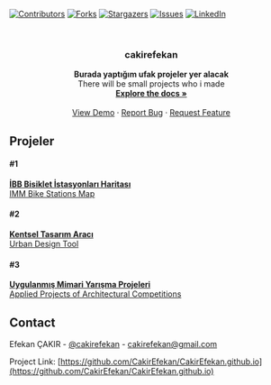 <!--
*** Thanks for checking out this README Template. If you have a suggestion that would
*** make this better, please fork the CakirEfekan.github.io and create a pull request or simply open
*** an issue with the tag "enhancement".
*** Thanks again! Now go create something AMAZING! :D
***
***
***
*** To avoid retyping too much info. Do a search and replace for the following:
*** CakirEfekan, CakirEfekan.github.io, cakirefekan, cakirefekan@gmail.com
-->

<!-- PROJECT SHIELDS -->
<!--
*** I'm using markdown "reference style" links for readability.
*** Reference links are enclosed in brackets [ ] instead of parentheses ( ).
*** See the bottom of this document for the declaration of the reference variables
*** for contributors-url, forks-url, etc. This is an optional, concise syntax you may use.
*** https://www.markdownguide.org/basic-syntax/#reference-style-links
-->

[![Contributors][contributors-shield]][contributors-url]
[![Forks][forks-shield]][forks-url]
[![Stargazers][stars-shield]][stars-url]
[![Issues][issues-shield]][issues-url]
[![LinkedIn][linkedin-shield]][linkedin-url]

<!-- PROJECT LOGO -->
<br />
<p align="center">

  <h3 align="center">cakirefekan</h3>

  <p align="center">
    <b>Burada yaptığım ufak projeler yer alacak</b><br>
    There will be small projects who i made
    <br />
    <a href="https://github.com/CakirEfekan/CakirEfekan.github.io"><strong>Explore the docs »</strong></a>
    <br />
    <br />
    <a href="https://github.com/CakirEfekan/CakirEfekan.github.io">View Demo</a>
    ·
    <a href="https://github.com/CakirEfekan/CakirEfekan.github.io/issues">Report Bug</a>
    ·
    <a href="https://github.com/CakirEfekan/CakirEfekan.github.io/issues">Request Feature</a>
  </p>
</p>
<!-- PROJECTS -->

## Projeler

<h4>#1</h4><a target="_blank" href="https://cakirefekan.github.io/istanbulBikeMaps/index.html"><b>İBB Bisiklet İstasyonları Haritası</b><br>
IMM Bike Stations Map</a>
<h4>#2</h4><a target="_blank" href="https://cakirefekan.github.io/urbanDrawingSystem/index.html"><b>Kentsel Tasarım Aracı</b><br>
Urban Design Tool</a>
<h4>#3</h4><a target="_blank" href="https://cakirefekan.github.io/appliedProjectsofArchitecturalCompetitions/index.html"><b>Uygulanmış Mimari Yarışma Projeleri</b><br>
Applied Projects of Architectural Competitions</a>
<!-- CONTACT -->

## Contact

Efekan ÇAKIR - [@cakirefekan](https://twitter.com/cakirefekan) - cakirefekan@gmail.com

Project Link: [https://github.com/CakirEfekan/CakirEfekan.github.io](https://github.com/CakirEfekan/CakirEfekan.github.io)

<!-- MARKDOWN LINKS & IMAGES -->
<!-- https://www.markdownguide.org/basic-syntax/#reference-style-links -->

[contributors-shield]: https://img.shields.io/github/contributors/CakirEfekan/CakirEfekan.github.io.svg?style=flat-square
[contributors-url]: https://github.com/CakirEfekan/CakirEfekan.github.io/graphs/contributors
[forks-shield]: https://img.shields.io/github/forks/CakirEfekan/CakirEfekan.github.io.svg?style=flat-square
[forks-url]: https://github.com/CakirEfekan/CakirEfekan.github.io/network/members
[stars-shield]: https://img.shields.io/github/stars/CakirEfekan/CakirEfekan.github.io.svg?style=flat-square
[stars-url]: https://github.com/CakirEfekan/CakirEfekan.github.io/stargazers
[issues-shield]: https://img.shields.io/github/issues/CakirEfekan/CakirEfekan.github.io.svg?style=flat-square
[issues-url]: https://github.com/CakirEfekan/CakirEfekan.github.io/issues
[license-shield]: https://img.shields.io/github/license/CakirEfekan/CakirEfekan.github.io.svg?style=flat-square
[linkedin-shield]: https://img.shields.io/badge/-LinkedIn-black.svg?style=flat-square&logo=linkedin&colorB=555
[linkedin-url]: https://linkedin.com/in/CakirEfekan
[product-screenshot]: images/screenshot.png
